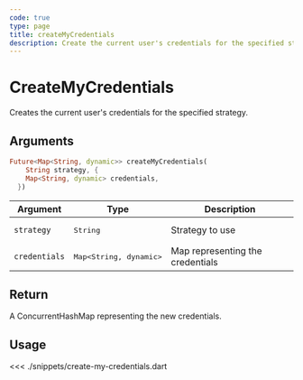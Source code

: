 ```yaml
---
code: true
type: page
title: createMyCredentials
description: Create the current user's credentials for the specified strategy.
---
```


# CreateMyCredentials

Creates the current user's credentials for the specified strategy.

## Arguments

```dart
Future<Map<String, dynamic>> createMyCredentials(
    String strategy, {
    Map<String, dynamic> credentials,
  })
```

| Argument      | Type               | Description                          |
|---------------|--------------------|--------------------------------------|
| `strategy`    | <pre>String</pre>  | Strategy to use                      |
| `credentials` | <pre>Map<String, dynamic></pre> | Map representing the credentials |

## Return

A ConcurrentHashMap representing the new credentials.

## Usage

<<< ./snippets/create-my-credentials.dart
